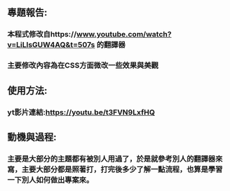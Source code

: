 ## 專題報告:


###  本程式修改自https://www.youtube.com/watch?v=LiLlsGUW4AQ&t=507s 的翻譯器

### 主要修改內容為在CSS方面微改一些效果與美觀


## 使用方法:


### yt影片連結:https://youtu.be/t3FVN9LxfHQ





## 動機與過程:

### 主要是大部分的主題都有被別人用過了，於是就參考別人的翻譯器來寫，主要大部分都是照著打，打完後多少了解一點流程，也算是學習一下別人如何做出專案來。



 

